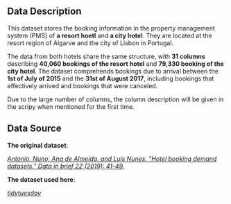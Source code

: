 ## Data Description
This dataset stores the booking information in the property management system (PMS) of **a resort hoetl** and **a city hotel**. They are located at the resort region of Algarve and the city of Lisbon in Portugal. 

The data from both hotels share the same structure, with **31 columns** describing **40,060 bookings of the resort hotel** and **79,330 booking of the city hotel**. The dataset comprehends bookings due to arrival between the **1st of July of 2015** and the **31st of August 2017**, including bookings that effectively arrived and bookings that were canceled.

Due to the large number of columns, the column description will be given in the scripy when mentioned for the first time.

## Data Source
**The original dataset**:  

*[Antonio, Nuno, Ana de Almeida, and Luis Nunes. "Hotel booking demand datasets." Data in brief 22 (2019): 41-49.](https://www.sciencedirect.com/science/article/pii/S2352340918315191#f0010)*

**The dataset used here**:
  
*[tidytuesday](https://github.com/rfordatascience/tidytuesday/blob/master/data/2020/2020-02-11/readme.md)*
